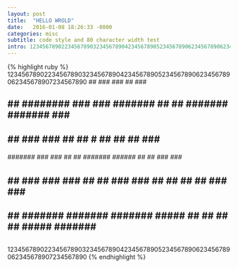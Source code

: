 ```yaml
---
layout: post
title:  "HELLO WROLD"
date:   2016-01-08 18:26:33 -0800
categories: misc
subtitle: code style and 80 character width test
intro: 12345678902234567890323456789042345678905234567890623456789062345678907234567890
---
```

{% highlight ruby %}
12345678902234567890323456789042345678905234567890623456789062345678907234567890
                                              ##
                ###     ###                   ##                  ###
##  ## ######## ###     ###   #######    ##   ## ####### #######  ###    #######
##  ##          ###     ###         ##   ## # ##       ##      ## ###          ##
######  ####### ###     ###    ##   ##   #######  ######  ##   ## ###     ###  ##
##  ##  ###     ###     ###    ##   ##   ### ###  ##  ##  ##   ## ###     ###  ##
##  ##  ####### ####### ####### #####    ##   ##  ##   ##  #####  ####### ######
##
12345678902234567890323456789042345678905234567890623456789062345678907234567890
{% endhighlight %}
